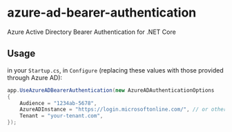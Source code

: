 # azure-ad-bearer-authentication

Azure Active Directory Bearer Authentication for .NET Core

## Usage

in your `Startup.cs`, in `Configure` (replacing these values with those provided through Azure AD):

```cs
app.UseAzureADBearerAuthentication(new AzureADAuthenticationOptions
{
    Audience = "1234ab-5678",
    AzureADInstance = "https://login.microsoftonline.com/", // or other instances
    Tenant = "your-tenant.com",
});
```
